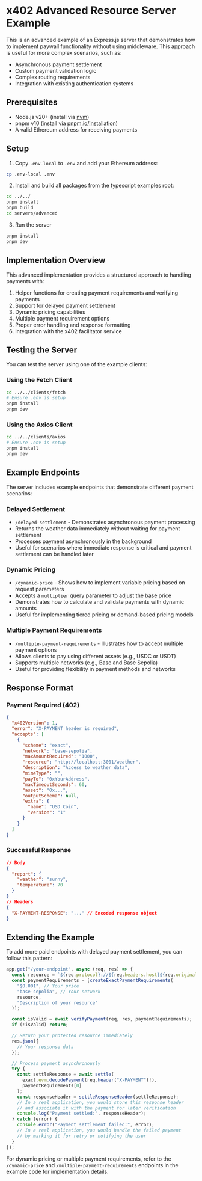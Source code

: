 # x402 Advanced Resource Server Example

This is an advanced example of an Express.js server that demonstrates how to implement paywall functionality without using middleware. This approach is useful for more complex scenarios, such as:

- Asynchronous payment settlement
- Custom payment validation logic
- Complex routing requirements
- Integration with existing authentication systems

## Prerequisites

- Node.js v20+ (install via [nvm](https://github.com/nvm-sh/nvm))
- pnpm v10 (install via [pnpm.io/installation](https://pnpm.io/installation))
- A valid Ethereum address for receiving payments

## Setup

1. Copy `.env-local` to `.env` and add your Ethereum address:

```bash
cp .env-local .env
```

2. Install and build all packages from the typescript examples root:
```bash
cd ../../
pnpm install
pnpm build
cd servers/advanced
```

3. Run the server
```bash
pnpm install
pnpm dev
```

## Implementation Overview

This advanced implementation provides a structured approach to handling payments with:

1. Helper functions for creating payment requirements and verifying payments
2. Support for delayed payment settlement
3. Dynamic pricing capabilities
4. Multiple payment requirement options
5. Proper error handling and response formatting
6. Integration with the x402 facilitator service

## Testing the Server

You can test the server using one of the example clients:

### Using the Fetch Client
```bash
cd ../../clients/fetch
# Ensure .env is setup
pnpm install
pnpm dev
```

### Using the Axios Client
```bash
cd ../../clients/axios
# Ensure .env is setup
pnpm install
pnpm dev
```

## Example Endpoints

The server includes example endpoints that demonstrate different payment scenarios:

### Delayed Settlement
- `/delayed-settlement` - Demonstrates asynchronous payment processing
- Returns the weather data immediately without waiting for payment settlement
- Processes payment asynchronously in the background
- Useful for scenarios where immediate response is critical and payment settlement can be handled later

### Dynamic Pricing
- `/dynamic-price` - Shows how to implement variable pricing based on request parameters
- Accepts a `multiplier` query parameter to adjust the base price
- Demonstrates how to calculate and validate payments with dynamic amounts
- Useful for implementing tiered pricing or demand-based pricing models

### Multiple Payment Requirements
- `/multiple-payment-requirements` - Illustrates how to accept multiple payment options
- Allows clients to pay using different assets (e.g., USDC or USDT)
- Supports multiple networks (e.g., Base and Base Sepolia)
- Useful for providing flexibility in payment methods and networks

## Response Format

### Payment Required (402)
```json
{
  "x402Version": 1,
  "error": "X-PAYMENT header is required",
  "accepts": [
    {
      "scheme": "exact",
      "network": "base-sepolia",
      "maxAmountRequired": "1000",
      "resource": "http://localhost:3001/weather",
      "description": "Access to weather data",
      "mimeType": "",
      "payTo": "0xYourAddress",
      "maxTimeoutSeconds": 60,
      "asset": "0x...",
      "outputSchema": null,
      "extra": {
        "name": "USD Coin",
        "version": "1"
      }
    }
  ]
}
```

### Successful Response
```json
// Body
{
  "report": {
    "weather": "sunny",
    "temperature": 70
  }
}
// Headers
{
  "X-PAYMENT-RESPONSE": "..." // Encoded response object
}
```

## Extending the Example

To add more paid endpoints with delayed payment settlement, you can follow this pattern:

```typescript
app.get("/your-endpoint", async (req, res) => {
  const resource = `${req.protocol}://${req.headers.host}${req.originalUrl}` as Resource;
  const paymentRequirements = [createExactPaymentRequirements(
    "$0.001", // Your price
    "base-sepolia", // Your network
    resource,
    "Description of your resource"
  )];

  const isValid = await verifyPayment(req, res, paymentRequirements);
  if (!isValid) return;

  // Return your protected resource immediately
  res.json({
    // Your response data
  });

  // Process payment asynchronously
  try {
    const settleResponse = await settle(
      exact.evm.decodePayment(req.header("X-PAYMENT")!),
      paymentRequirements[0]
    );
    const responseHeader = settleResponseHeader(settleResponse);
    // In a real application, you would store this response header
    // and associate it with the payment for later verification
    console.log("Payment settled:", responseHeader);
  } catch (error) {
    console.error("Payment settlement failed:", error);
    // In a real application, you would handle the failed payment
    // by marking it for retry or notifying the user
  }
});
```

For dynamic pricing or multiple payment requirements, refer to the `/dynamic-price` and `/multiple-payment-requirements` endpoints in the example code for implementation details.
